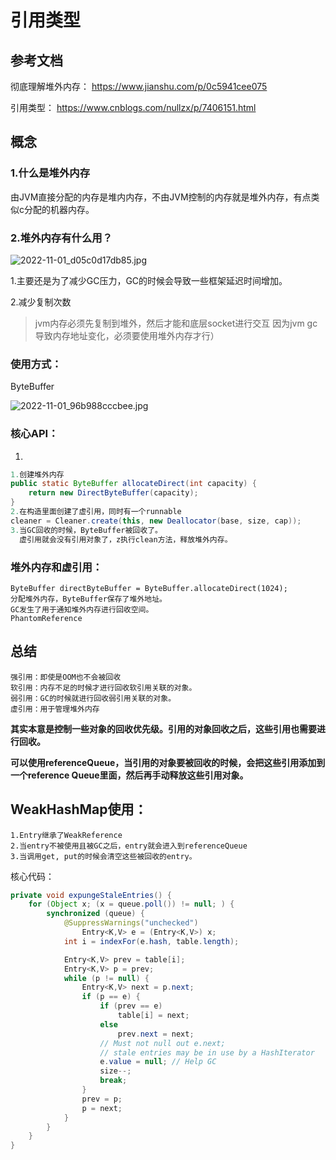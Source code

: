 # 引用类型

## 参考文档
彻底理解堆外内存：
https://www.jianshu.com/p/0c5941cee075

引用类型：
https://www.cnblogs.com/nullzx/p/7406151.html

## 概念
### 1.什么是堆外内存

由JVM直接分配的内存是堆内内存，不由JVM控制的内存就是堆外内存，有点类似c分配的机器内存。

### 2.堆外内存有什么用？

![2022-11-01_d05c0d17db85.jpg](https://cdn.jsdelivr.net/gh/EricYuan1201/img/2022-11-01_d05c0d17db85.jpg)

1.主要还是为了减少GC压力，GC的时候会导致一些框架延迟时间增加。

2.减少复制次数
> jvm内存必须先复制到堆外，然后才能和底层socket进行交互
  因为jvm gc导致内存地址变化，必须要使用堆外内存才行）

### 使用方式：
ByteBuffer

![2022-11-01_96b988cccbee.jpg](https://cdn.jsdelivr.net/gh/EricYuan1201/img/2022-11-01_96b988cccbee.jpg)

### 核心API：
1.

```java
1.创建堆外内存
public static ByteBuffer allocateDirect(int capacity) {
    return new DirectByteBuffer(capacity);
}
2.在构造里面创建了虚引用，同时有一个runnable
cleaner = Cleaner.create(this, new Deallocator(base, size, cap));
3.当GC回收的时候，ByteBuffer被回收了。
  虚引用就会没有引用对象了，z执行clean方法，释放堆外内存。
```

### 堆外内存和虚引用：

	ByteBuffer directByteBuffer = ByteBuffer.allocateDirect(1024);
	分配堆外内存，ByteBuffer保存了堆外地址。
	GC发生了用于通知堆外内存进行回收空间。
	PhantomReference

## 总结

	强引用：即使是OOM也不会被回收
	软引用：内存不足的时候才进行回收软引用关联的对象。
	弱引用：GC的时候就进行回收弱引用关联的对象。
	虚引用：用于管理堆外内存

**其实本意是控制一些对象的回收优先级。引用的对象回收之后，这些引用也需要进行回收。**

**可以使用referenceQueue，当引用的对象要被回收的时候，会把这些引用添加到一个reference Queue里面，然后再手动释放这些引用对象。**

## WeakHashMap使用：

	1.Entry继承了WeakReference
	2.当entry不被使用且被GC之后，entry就会进入到referenceQueue
	3.当调用get, put的时候会清空这些被回收的entry。

核心代码：

```java
private void expungeStaleEntries() {
    for (Object x; (x = queue.poll()) != null; ) {
        synchronized (queue) {
            @SuppressWarnings("unchecked")
                Entry<K,V> e = (Entry<K,V>) x;
            int i = indexFor(e.hash, table.length);

            Entry<K,V> prev = table[i];
            Entry<K,V> p = prev;
            while (p != null) {
                Entry<K,V> next = p.next;
                if (p == e) {
                    if (prev == e)
                        table[i] = next;
                    else
                        prev.next = next;
                    // Must not null out e.next;
                    // stale entries may be in use by a HashIterator
                    e.value = null; // Help GC
                    size--;
                    break;
                }
                prev = p;
                p = next;
            }
        }
    }
}
```